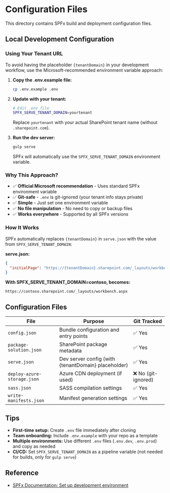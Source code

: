 # Configuration Files

This directory contains SPFx build and deployment configuration files.

## Local Development Configuration

### Using Your Tenant URL

To avoid having the placeholder `{tenantDomain}` in your development workflow, use the Microsoft-recommended environment variable approach:

1. **Copy the .env.example file:**
   ```bash
   cp .env.example .env
   ```

2. **Update with your tenant:**
   ```bash
   # Edit .env file
   SPFX_SERVE_TENANT_DOMAIN=yourtenant
   ```
   Replace `yourtenant` with your actual SharePoint tenant name (without `.sharepoint.com`).

3. **Run the dev server:**
   ```bash
   gulp serve
   ```
   SPFx will automatically use the `SPFX_SERVE_TENANT_DOMAIN` environment variable.

### Why This Approach?

- ✅ **Official Microsoft recommendation** - Uses standard SPFx environment variable
- ✅ **Git-safe** - `.env` is git-ignored (your tenant info stays private)
- ✅ **Simple** - Just set one environment variable
- ✅ **No file manipulation** - No need to copy or backup files
- ✅ **Works everywhere** - Supported by all SPFx versions

### How It Works

SPFx automatically replaces `{tenantDomain}` in `serve.json` with the value from `SPFX_SERVE_TENANT_DOMAIN`:

**serve.json:**
```json
{
  "initialPage": "https://{tenantDomain}.sharepoint.com/_layouts/workbench.aspx"
}
```

**With SPFX_SERVE_TENANT_DOMAIN=contoso, becomes:**
```
https://contoso.sharepoint.com/_layouts/workbench.aspx
```

## Configuration Files

| File | Purpose | Git Tracked |
|------|---------|-------------|
| `config.json` | Bundle configuration and entry points | ✅ Yes |
| `package-solution.json` | SharePoint package metadata | ✅ Yes |
| `serve.json` | Dev server config (with {tenantDomain} placeholder) | ✅ Yes |
| `deploy-azure-storage.json` | Azure CDN deployment (if used) | ❌ No (git-ignored) |
| `sass.json` | SASS compilation settings | ✅ Yes |
| `write-manifests.json` | Manifest generation settings | ✅ Yes |

## Tips

- **First-time setup:** Create `.env` file immediately after cloning
- **Team onboarding:** Include `.env.example` with your repo as a template
- **Multiple environments:** Use different `.env` files (`.env.dev`, `.env.prod`) and copy as needed
- **CI/CD:** Set `SPFX_SERVE_TENANT_DOMAIN` as a pipeline variable (not needed for builds, only for `gulp serve`)

## Reference

- [SPFx Documentation: Set up development environment](https://learn.microsoft.com/en-us/sharepoint/dev/spfx/set-up-your-development-environment)
